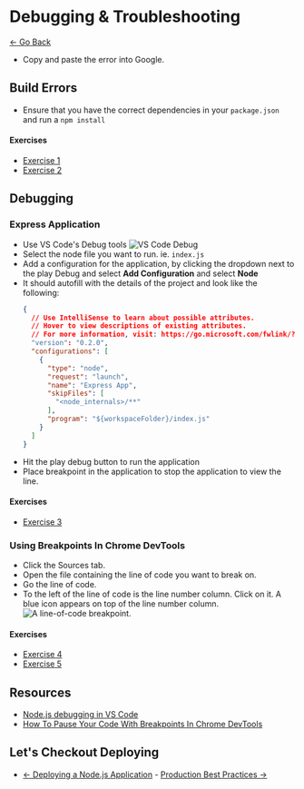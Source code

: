 # Debugging & Troubleshooting

[<- Go Back](13-deploy.md)

* Copy and paste the error into Google.

## Build Errors

* Ensure that you have the correct dependencies in your `package.json` and run a `npm install`

#### Exercises

* [Exercise 1](./exercises/debug/ex_1.md)
* [Exercise 2](./exercises/debug/ex_2.md)

## Debugging

### Express Application

* Use VS Code's Debug tools
  ![VS Code Debug](https://code.visualstudio.com/assets/docs/nodejs/nodejs-debugging/loaded-scripts-explorer.gif)
* Select the node file you want to run. ie. `index.js`
* Add a configuration for the application, by clicking the dropdown next to the play Debug and select **Add Configuration** and select **Node**
* It should autofill with the details of the project and look like the following:
  ```json
  {
    // Use IntelliSense to learn about possible attributes.
    // Hover to view descriptions of existing attributes.
    // For more information, visit: https://go.microsoft.com/fwlink/?linkid=830387
    "version": "0.2.0",
    "configurations": [
      {
        "type": "node",
        "request": "launch",
        "name": "Express App",
        "skipFiles": [
          "<node_internals>/**"
        ],
        "program": "${workspaceFolder}/index.js"
      }
    ]
  }
  ```
* Hit the play debug button to run the application
* Place breakpoint in the application to stop the application to view the line.

#### Exercises

* [Exercise 3](./exercises/debug/ex_3.md)

### Using Breakpoints In Chrome DevTools

* Click the Sources tab.
* Open the file containing the line of code you want to break on.
* Go the line of code.
* To the left of the line of code is the line number column. Click on it. A blue icon appears on top of the line number column.
  ![A line-of-code breakpoint.](https://developers.google.com/web/tools/chrome-devtools/javascript/imgs/loc-breakpoint.png)


#### Exercises

* [Exercise 4](./exercises/debug/ex_4.md)
* [Exercise 5](./exercises/debug/ex_5.md)

## Resources
* [Node.js debugging in VS Code](https://code.visualstudio.com/docs/nodejs/nodejs-debugging)
* [How To Pause Your Code With Breakpoints In Chrome DevTools](https://developers.google.com/web/tools/chrome-devtools/javascript/breakpoints)

## Let's Checkout Deploying
* [<- Deploying a Node.js Application](13-deploy.md) - [Production Best Practices ->](15-best-practices.md)
